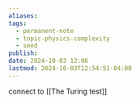 ```yaml
---
aliases: 
tags:
  - permanent-note
  - topic-physics-complexity
  - seed
publish: 
date: 2024-10-03 12:06
lastmod: 2024-10-03T12:54:51-04:00
---
```

connect to [[The Turing test]]